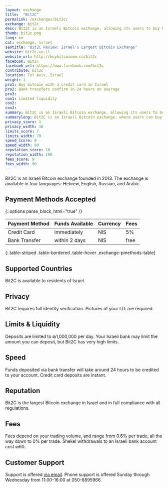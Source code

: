 ```yaml
---
layout: exchange
title:  "Bit2C"
permalink: /exchanges/bit2c/
exchange: bit2c
desc: Bit2C is an Israeli Bitcoin exchange, allowing its users to buy bitcoin via local bank transfer or credit card. 
thumb: bit2c.png
lang: en
cat: exchange, israel
seotitle: "Bit2C Review: Israel's Largest Bitcoin Exchange"
website: bit2c.co.il
website_url: http://buybitcoinww.co/bit2c
facebook: Bit2C
facebook_url: https://www.facebook.com/bit2c
contribute: bit2c
location: Tel Aviv, Israel
weight: 1
pro1: Buy bitcoin with a credit card in Israel
pro2: Bank transfers confirm in 24 hours on average
pro3: 
con1: Limited liquidity
con2: 
con3:
summary: Bit2C is an Israeli Bitcoin exchange, allowing its users to buy bitcoin via local bank transfer or credit card.
summarylong: Bit2C is an Israeli Bitcoin exchange, where users can buy bitcoin via local bank transfer or credit card.  
privacy_score: 1
privacy_width: 10
limits_score: 7
limits_width: 70
speed_score: 8
speed_width: 80
reputation_score: 10
reputation_width: 100
fees_score: 9
fees_width: 90
---
```

Bit2C is an Israeli Bitcoin exchange founded in 2013. The exchange is available in four languages: Hebrew, English, Russian, and Arabic. 

## Payment Methods Accepted

{::options parse_block_html="true" /}
<div class="table-responsive">

| Payment Method | Funds Available | Currency            | Fees |
|----------------|-----------------|---------------------|------|
| Credit Card    | immediately     | NIS                 | 5%   |
| Bank Transfer  | within 2 days   | NIS                 | free |
{:.table-striped .table-bordered .table-hover .exchange-pmethods-table}

</div>

## Supported Countries
Bit2C is available to residents of Israel. 

## Privacy
Bit2C requires full identity verification. Pictures of your I.D. are required. 

## Limits & Liquidity
Deposits are limited to ₪1,000,000 per day. Your Israeli bank may limit the amount you can deposit, but Bit2C has very high limits.  

## Speed
Funds deposited via bank transfer will take around 24 hours to be credited to your account. Credit card deposits are instant.  

## Reputation
Bit2C is the largest Bitcoin exchange in Israel and in full compliance with all regulations. 

## Fees
Fees depend on your trading volume, and range from 0.6% per trade, all the way down to 0% per trade. Shekel withdrawals to an Israeli bank account cost ₪60. 

## Customer Support
Support is offered [via email](https://www.bit2c.co.il/home/contact?lang=eng). Phone support is offered Sunday through Wednesday from 11:00-16:00 at 050-8895966. 

